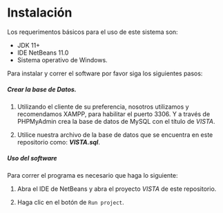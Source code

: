 # Instalación

Los requerimentos básicos para el uso de este sistema son:

+ JDK 11+
+ IDE NetBeans 11.0
+ Sistema operativo de Windows.

Para instalar y correr el software por favor siga los siguientes pasos:

##### Crear la base de Datos.

1. Utilizando el cliente de su preferencia, nosotros utilizamos y recomendamos XAMPP, para habilitar el puerto 3306. Y a través de PHPMyAdmin crea la base de datos de MySQL con el título de _VISTA_.

2. Utilice nuestra archivo de la base de datos que se encuentra en este repositorio como: **_VISTA.sql_**.

##### Uso del software

Para correr el programa es necesario que haga lo siguiente:

1. Abra el IDE de NetBeans y abra el proyecto _VISTA_ de este repositorio.

2. Haga clic en el botón de `Run project`.

